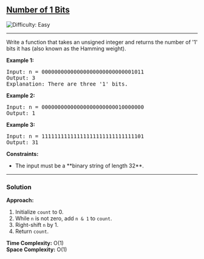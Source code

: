 <h2><a href="https://leetcode.com/problems/number-of-1-bits">Number of 1 Bits</a></h2>
<img src='https://img.shields.io/badge/Difficulty-Easy-brightgreen' alt='Difficulty: Easy' />
<hr>

<p>Write a function that takes an unsigned integer and returns the number of '1' bits it has (also known as the Hamming weight).</p>

<p><strong>Example 1:</strong></p>
<pre>
Input: n = 00000000000000000000000000001011
Output: 3
Explanation: There are three '1' bits.
</pre>

<p><strong>Example 2:</strong></p>
<pre>
Input: n = 00000000000000000000000010000000
Output: 1
</pre>

<p><strong>Example 3:</strong></p>
<pre>
Input: n = 11111111111111111111111111111101
Output: 31
</pre>

<p><strong>Constraints:</strong></p>
<ul>
  <li>The input must be a **binary string of length 32**.</li>
</ul>

---

### Solution

**Approach:**  
1. Initialize `count` to 0.  
2. While `n` is not zero, add `n & 1` to `count`.  
3. Right-shift `n` by 1.  
4. Return `count`.  

**Time Complexity:** O(1)  
**Space Complexity:** O(1)
